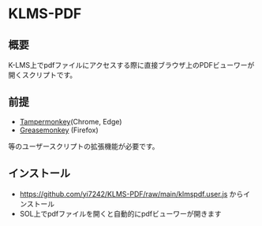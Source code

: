 # KLMS-PDF
## 概要
K-LMS上でpdfファイルにアクセスする際に直接ブラウザ上のPDFビューワーが開くスクリプトです。

## 前提
- [Tampermonkey](https://chrome.google.com/webstore/detail/tampermonkey/dhdgffkkebhmkfjojejmpbldmpobfkfo)(Chrome, Edge)
- [Greasemonkey](https://addons.mozilla.org/ja/firefox/addon/greasemonkey/) (Firefox)

等のユーザースクリプトの拡張機能が必要です。

## インストール
- https://github.com/yi7242/KLMS-PDF/raw/main/klmspdf.user.js からインストール
- SOL上でpdfファイルを開くと自動的にpdfビューワーが開きます
